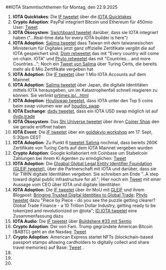 ##IOTA Stammtischthemen für Montag, den 22.9.2025

1. **IOTA Quicktakes**: Die [IF tweetet](https://x.com/iota/status/1967876114447048769) über die [IOTA Quicktakes](https://www.youtube.com/watch?v=FqbYOGzhcAA)
2. **Crypto Adoption**: PayPal integriert Bitcoin und Ethereum für 450mio User: [Tweet](https://x.com/BTC_Archive/status/1967577501212803162)
3. **IOTA Ökosystem**: [Swichboard tweetet](https://x.com/switchboardxyz/status/1967577950058119645) darüber, dass sie IOTA integriert haben ("...Real-time data for every IOTA builder is here")
4. **IOTA Adoption**: [Salima tweetet](https://x.com/Salimasbegum/status/1967660786081468621) dass Taiwan mit dem taiwanesischen Ministerium für Digitales jetzt ganz offizielle Zertifikate vergibt die auf IOTA gespeichert sind; [Dom retweetet](https://x.com/DomSchiener/status/1967835469456241031) das mit "Every country will come on-chain. IOTA" und [Phylo retweetet](https://x.com/PhyloIota/status/1967747560577306811) das mit "Countries... and more Countries..."; Noch ein [Tweet von Salima](https://x.com/Salimasbegum/status/1966688626554679726) über Turing Certs, die bereits mehr als 6 Mio Zertifikate vergeben hat
5. **IOTA Adoption**: Die [IF tweetet](https://x.com/iota/status/1967596782222766550) über 1 Mio IOTA Accounts auf dem Mainnet
6. **IOTA Adoption**: [Salima tweetet](https://x.com/Salimasbegum/status/1966651273421238314) über Japan, die digitale Identitäten mittels IOTA herausgeben, um im Katastrophenfall schnell reagieren zu können. Sie verlinkt [prtimes.jp/...html](https://prtimes.jp/main/html/rd/p/000000096.000107403.html)
7. **IOTA Adoption**: [Houtiswap tweetet](https://x.com/HoudiniSwap/status/1967710958337527894), dass IOTA unter den Top 5 coins beim swap volumen war auf [houdini_swap](https://linktr.ee/houdini_swap)
8. **IOTA Exchange**: [dxdy tweetet](https://x.com/dYdX/status/1967838493587263519), dass ein IOTA USD swap möglich ist auf [dydx.trade](https://dydx.trade/trade/IOTA-USD)
9. **IOTA Ökosystem**: Das [Shi Universe tweetet](https://x.com/Shiuniverse/status/1967896315192393991) über ihren [Coiner Shop](https://coinerstore.io/) den sie gerade eröffnet haben
10. **IOTA Event**: Die [IF tweetet](https://x.com/iota/status/1966109473488945352) über ein [goldskyio workshop](https://www.youtube.com/watch?v=OESdnAg5Xk0&list=PLMbc46iGTB_Samx211B0e5ulm420tljN2&index=2) am 17. Sept, 5:30pm CEST
11. **IOTA Adoption**: Zu Punkt 6 [tweetet Salima](https://x.com/Salimasbegum/status/1967899046879617100) nochmal, dass bereits 260K Zertifikate von Turing Certs auf dem IOTA Mainnet vergeben wurden
12. **Crypto Adoption**: Google kollaboriert mit Coinbase um Stabelcoin Zahlungen bei ihrem Ki Agenten zu ermöglichen: [Tweet](https://x.com/WatcherGuru/status/1967939113908363566)
13. **IOTA Adoption**: Die [Gloabal Global Legal Entity Identifier Foundation (GLEIF tweetet)](https://x.com/GLEIF/status/1967906314702467417), über die Partnerschaft mit IOTA und darüber, dass sie für TWIN digitale Identitäten vergeben. Sie schreiben am Ende "..A step toward digital public infrastructure for all."; Hier noch ein [Tweet](https://x.com/GLEIF/status/1967953688514924609) mit einer Aussage vom CEO über IOTA und digitale Identitäten
14. **IOTA Adoption**: Die [IF tweetet](https://x.com/iota/status/1967939661654872076) über ihr MoU mit [GLEIF](https://x.com/GLEIF) und ihrem Blogpost: [Bringing Trusted Digital Identities to Global Trade](https://blog.iota.org/gleif-partnership/); [Phylo tweetet](https://x.com/PhyloIota/status/1967941927925584359) dazu "Piece by Piece - do you see the puzzle getting clearer? Global Trade Finance - a 10 Trillion Dollar Industry, getting ready to be tokenized and revolutionized on @iota"; [ID.IOTA tweetet](https://x.com/id_iota/status/1967941991112585697) eine Zusammenfassung dazu
15. **IOTA Audio**: Die [IF tweetet](https://x.com/iota/status/1967891592108253315) über [Buildshere #33 mit Sentio](https://x.com/iota/status/1967891592108253315)
16. **Crypto Adoption**: Der von Fam. Trump gegründete American Bitcoin ($ABTC) geht an die Nasdaq: [Tweet](https://x.com/CoinDesk/status/1967964445331652851)
17. **Crypto Adoption**: American Express startet NFTs (blockchain-based passport stamps allowing cardholders to digitally collect and share travel memories) auf Base: [Tweet](https://x.com/Cointelegraph/status/1967823407266877882)
.
18. 
19. 
20. 
